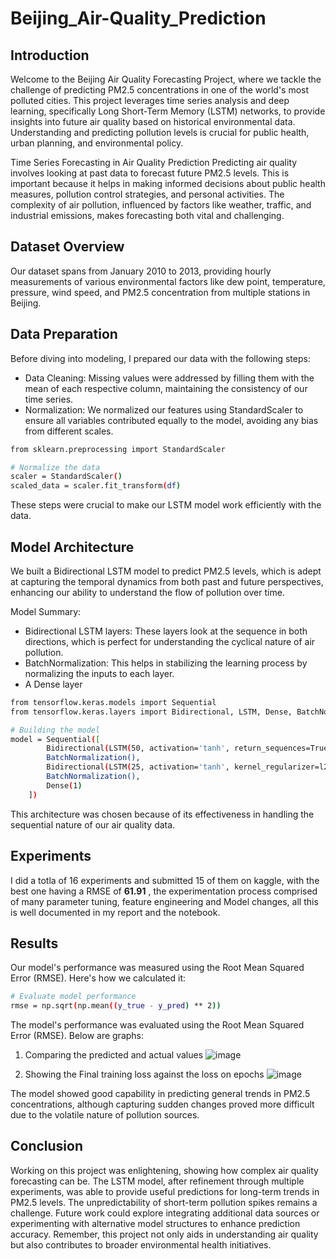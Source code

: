 # Beijing_Air-Quality_Prediction

## Introduction
Welcome to the Beijing Air Quality Forecasting Project, where we tackle the challenge of predicting PM2.5 concentrations in one of the world's most polluted cities. This project leverages time series analysis and deep learning, specifically Long Short-Term Memory (LSTM) networks, to provide insights into future air quality based on historical environmental data. Understanding and predicting pollution levels is crucial for public health, urban planning, and environmental policy.

Time Series Forecasting in Air Quality Prediction
Predicting air quality involves looking at past data to forecast future PM2.5 levels. This is important because it helps in making informed decisions about public health measures, pollution control strategies, and personal activities. The complexity of air pollution, influenced by factors like weather, traffic, and industrial emissions, makes forecasting both vital and challenging.

## Dataset Overview
Our dataset spans from January 2010 to 2013, providing hourly measurements of various environmental factors like dew point, temperature, pressure, wind speed, and PM2.5 concentration from multiple stations in Beijing.

## Data Preparation
Before diving into modeling, I prepared our data with the following steps:

- Data Cleaning: Missing values were addressed by filling them with the mean of each respective column, maintaining the consistency of our time series.
- Normalization: We normalized our features using StandardScaler to ensure all variables contributed equally to the model, avoiding any bias from different scales.

```bash
from sklearn.preprocessing import StandardScaler

# Normalize the data
scaler = StandardScaler()
scaled_data = scaler.fit_transform(df)
```

These steps were crucial to make our LSTM model work efficiently with the data.

## Model Architecture
We built a Bidirectional LSTM model to predict PM2.5 levels, which is adept at capturing the temporal dynamics from both past and future perspectives, enhancing our ability to understand the flow of pollution over time.

Model Summary:

- Bidirectional LSTM layers: These layers look at the sequence in both directions, which is perfect for understanding the cyclical nature of air pollution.
- BatchNormalization: This helps in stabilizing the learning process by normalizing the inputs to each layer.
- A Dense layer

```bash 
from tensorflow.keras.models import Sequential
from tensorflow.keras.layers import Bidirectional, LSTM, Dense, BatchNormalization

# Building the model
model = Sequential([
        Bidirectional(LSTM(50, activation='tanh', return_sequences=True, kernel_regularizer=l2(0.001)), input_shape=(X_train_reshaped.shape[1], X_train_reshaped.shape[2])),
        BatchNormalization(),
        Bidirectional(LSTM(25, activation='tanh', kernel_regularizer=l2(0.001))),
        BatchNormalization(),
        Dense(1)
    ])
```
This architecture was chosen because of its effectiveness in handling the sequential nature of our air quality data.

## Experiments
I did a totla of 16 experiments and submitted 15 of them on kaggle, with the best one having a RMSE of **61.91** , the experimentation process comprised of many parameter tuning, feature engineering and Model changes, all this is well documented in my report and the notebook.

## Results
Our model's performance was measured using the Root Mean Squared Error (RMSE). Here's how we calculated it:

```bash
# Evaluate model performance
rmse = np.sqrt(np.mean((y_true - y_pred) ** 2))
```
The model's performance was evaluated using the Root Mean Squared Error (RMSE). Below are graphs:

1. Comparing the predicted and actual values
![image](https://github.com/user-attachments/assets/862d2532-2bde-4aaf-acff-40d0e0cf1e16)

2. Showing the Final training loss against the loss on epochs
![image](https://github.com/user-attachments/assets/8afe1b76-891c-4141-8c1d-a25c01040a79)

The model showed good capability in predicting general trends in PM2.5 concentrations, although capturing sudden changes proved more difficult due to the volatile nature of pollution sources.

## Conclusion
Working on this project was enlightening, showing how complex air quality forecasting can be. The LSTM model, after refinement through multiple experiments, was able to provide useful predictions for long-term trends in PM2.5 levels. The unpredictability of short-term pollution spikes remains a challenge. Future work could explore integrating additional data sources or experimenting with alternative model structures to enhance prediction accuracy. Remember, this project not only aids in understanding air quality but also contributes to broader environmental health initiatives.
